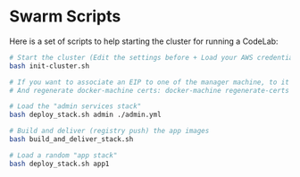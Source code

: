 # Swarm Scripts

Here is a set of scripts to help starting the cluster for running a CodeLab:

```bash
# Start the cluster (Edit the settings before + Load your AWS credentials)
bash init-cluster.sh

# If you want to associate an EIP to one of the manager machine, to it now
# And regenerate docker-machine certs: docker-machine regenerate-certs MACHINE_NAME

# Load the "admin services stack"
bash deploy_stack.sh admin ./admin.yml

# Build and deliver (registry push) the app images
bash build_and_deliver_stack.sh

# Load a random "app stack"
bash deploy_stack.sh app1
```
